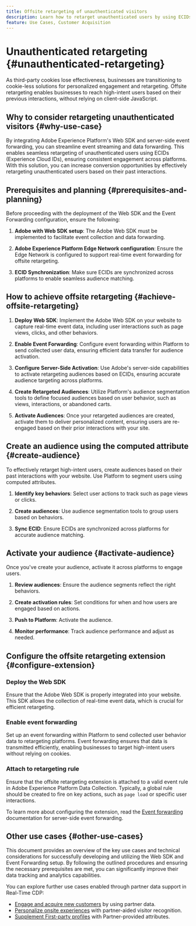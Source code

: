 ```yaml
---
title: Offsite retargeting of unauthenticated visitors
description: Learn how to retarget unauthenticated users by using ECIDs
feature: Use Cases, Customer Acquisition
---
```

# Unauthenticated retargeting {#unauthenticated-retargeting}

As third-party cookies lose effectiveness, businesses are transitioning to cookie-less solutions for personalized engagement and retargeting. Offsite retargeting enables businesses to reach high-intent users based on their previous interactions, without relying on client-side JavaScript. 

## Why to consider retargeting unauthenticated visitors {#why-use-case}

By integrating Adobe Experience Platform's Web SDK and server-side event forwarding, you can streamline event streaming and data forwarding. This enables seamless retargeting of unauthenticated users using ECIDs (Experience Cloud IDs), ensuring consistent engagement across platforms. With this solution, you can increase conversion opportunities by effectively retargeting unauthenticated users based on their past interactions.

## Prerequisites and planning {#prerequisites-and-planning}

Before proceeding with the deployment of the Web SDK and the Event Forwarding configuration, ensure the following:

1. **Adobe with Web SDK setup**: The Adobe Web SDK must be implemented to facilitate event collection and data forwarding.

2. **Adobe Experience Platform Edge Network configuration**: Ensure the Edge Network is configured to support real-time event forwarding for offsite retargeting.

3. **ECID Synchronization**: Make sure ECIDs are synchronized across platforms to enable seamless audience matching.

## How to achieve offsite retargeting {#achieve-offsite-retargeting}

1. **Deploy Web SDK**: Implement the Adobe Web SDK on your website to capture real-time event data, including user interactions such as page views, clicks, and other behaviors.

2. **Enable Event Forwarding**: Configure event forwarding within Platform to send collected user data, ensuring efficient data transfer for audience activation.

3. **Configure Server-Side Activation**: Use Adobe's server-side capabilities to activate retargeting audiences based on ECIDs, ensuring accurate audience targeting across platforms.

4. **Create Retargeted Audiences**: Utilize Platform's audience segmentation tools to define focused audiences based on user behavior, such as views, interactions, or abandoned carts.

5. **Activate Audiences**: Once your retargeted audiences are created, activate them to deliver personalized content, ensuring users are re-engaged based on their prior interactions with your site.

## Create an audience using the computed attribute {#create-audience}

To effectively retarget high-intent users, create audiences based on their past interactions with your website. Use Platform to segment users using computed attributes.

1. **Identify key behaviors**: Select user actions to track such as page views or clicks.

2. **Create audiences**: Use audience segmentation tools to group users based on behaviors. 

3. **Sync ECID**: Ensure ECIDs are synchronized across platforms for accurate audience matching.

## Activate your audience {#activate-audience}

Once you've create your audience, activate it across platforms to engage users.

1. **Review audiences**: Ensure the audience segments reflect the right behaviors.

2. **Create activation rules**: Set conditions for when and how users are engaged based on actions.

3. **Push to Platform**: Activate the audience.

4. **Monitor performance**: Track audience performance and adjust as needed.

## Configure the offsite retargeting extension {#configure-extension}

### Deploy the Web SDK

Ensure that the Adobe Web SDK is properly integrated into your website. This SDK allows the collection of real-time event data, which is crucial for efficient retargeting.

### Enable event forwarding

Set up an event forwarding within Platform to send collected user behavior data to retargeting platforms. Event forwarding ensures that data is transmitted efficiently, enabling businesses to target high-intent users without relying on cookies.

### Attach to retargeting rule

Ensure that the offsite retargeting extension is attached to a valid event rule in Adobe Experience Platform Data Collection. Typically, a global rule should be created to fire on key actions, such as `page load` or specific user interactions.

To learn more about configuring the extension, read the [Event forwarding](../..) documentation for server-side event forwarding.

## Other use cases {#other-use-cases}

This document provides an overview of the key use cases and technical considerations for successfully developing and utilizing the Web SDK and Event Forwarding setup. By following the outlined procedures and ensuring the necessary prerequisites are met, you can significantly improve their data tracking and analytics capabilities. 

You can explore further use cases enabled through partner data support in Real-Time CDP:

- [Engage and acquire new customers](./prospecting.md) by using partner data.
- [Personalize onsite experiences](./offsite-retargeting.md) with partner-aided visitor recognition.
- [Supplement First-party profiles](./supplement-first-party-profiles.md) with Partner-provided attributes.